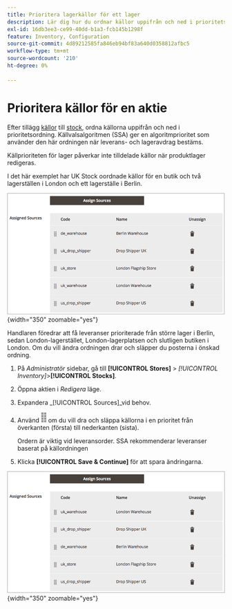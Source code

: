 ```yaml
---
title: Prioritera lagerkällor för ett lager
description: Lär dig hur du ordnar källor uppifrån och ned i prioritetsordning, vilket används när du fastställer utleverans- och lageravdrag.
exl-id: 16db3ee3-ce99-40dd-b1a3-fcb145b1298f
feature: Inventory, Configuration
source-git-commit: 4d89212585fa846eb94bf83a640d0358812afbc5
workflow-type: tm+mt
source-wordcount: '210'
ht-degree: 0%

---
```


# Prioritera källor för en aktie

Efter tillägg [källor](sources-manage.md) till [stock](stocks-manage.md), ordna källorna uppifrån och ned i prioritetsordning. Källvalsalgoritmen (SSA) ger en algoritmprioritet som använder den här ordningen när leverans- och lageravdrag bestäms.

Källprioriteten för lager påverkar inte tilldelade källor när produktlager redigeras.

I det här exemplet har UK Stock oordnade källor för en butik och två lagerställen i London och ett lagerställe i Berlin.

![Källorder före prioritering](assets/inventory-priority-before.png){width="350" zoomable="yes"}

Handlaren föredrar att få leveranser prioriterade från större lager i Berlin, sedan London-lagerstället, London-lagerplatsen och slutligen butiken i London. Om du vill ändra ordningen drar och släpper du posterna i önskad ordning.

1. På _Administratör_ sidebar, gå till **[!UICONTROL Stores]** > _[!UICONTROL Inventory]_>**[!UICONTROL Stocks]**.

1. Öppna aktien i _Redigera_ läge.

1. Expandera _[!UICONTROL Sources]_vid behov.

1. Använd ![Sorteringsikon](assets/icon-sort.png) om du vill dra och släppa källorna i en prioritet från överkanten (första) till nederkanten (sista).

   Ordern är viktig vid leveransorder. SSA rekommenderar leveranser baserat på källordningen

1. Klicka **[!UICONTROL Save & Continue]** för att spara ändringarna.

![Källorder efter prioritering](assets/inventory-stock-priority-after.png){width="350" zoomable="yes"}
